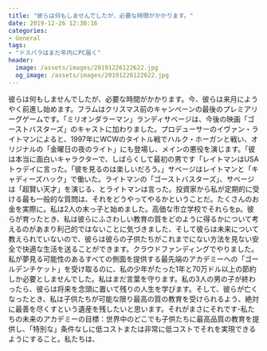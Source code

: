 ```yaml
---
title: "彼らは何もしませんでしたが、必要な時間がかかります。"
date: 2019-12-26 12:30:16
categories:
- General
tags:
- "ドスパラはまだ年内にPC届く"
header:
  image: /assets/images/20191226122622.jpg
  og_image: /assets/images/20191226122622.jpg
---
```


彼らは何もしませんでしたが、必要な時間がかかります。今、彼らは来月にようやく前進し始めます。フラムはクリスマス前のキャンペーンの最後のプレミアリーグゲームです。「ミリオンダラーマン」ランディサベージは、今後の映画「ゴーストバスターズ」のキャストに加わりました。プロデューサーのイヴァン・ライトマンによると、1997年にWCWのタイトル戦でハルク・ホーガンと戦い、オリジナルの「金曜日の夜のライト」にも登場し、メインの悪役を演じます。「彼は本当に面白いキャラクターで、しばらくして最初の男です「レイトマンはUSAトゥデイに言った。「彼を見るのは楽しいだろう。」サベージはレイトマンと「キャディーズハック」で働いた。ライトマンの「ゴーストバスターズ」、サベージは「超賢い天才」を演じる、とライトマンは言った。投資家から私が定期的に受ける最も一般的な質問は、それをどうやってやるかということだ。たくさんのお金を実際に。私は2人の末っ子と始めました。高価な市立学校でそれらをp。彼らが育ったとき、私は彼らにふさわしい教育の質をどのように得るかについて考えるのがあまり利己的ではないことに気づきました、そして彼らは未来について教えられていないので、彼らは彼らの子供たちがこれまでにない方法を見ない安全で快適な生活を送ることができます。クラウドファンディングでやりました。私が夢見る可能性のあるすべての側面を提供する最先端のアカデミーへの「ゴールデンチケット」を受け取るのに、私の少年がたった1年と70万ドル以上の節約しか必要としませんでした。私はまだ言葉を守ります。私の3人の男の子が終わったら、彼らは将来を念頭に置いて残りの人生を学びます。そして、彼らが亡くなったとき、私は子供たちが可能な限り最高の質の教育を受けられるよう、絶対に最善を尽くすという遺産を残したいと思います。それがまさにそれです-私たちの未来のアカデミーの目標：世界中のどこでも子供たちに最高品質の教育を提供し、「特別な」条件なしに低コストまたは非常に低コストでそれを実現できるようにすること。私たちは、
